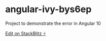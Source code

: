 # angular-ivy-bys6ep

Project to demonstrate the error in Angular 10

[Edit on StackBlitz ⚡️](https://stackblitz.com/edit/angular-ivy-bys6ep)
